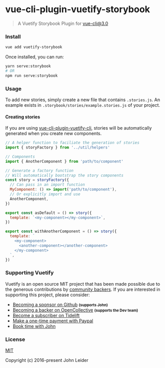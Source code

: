 # vue-cli-plugin-vuetify-storybook
> A Vuetify Storybook Plugin for [vue-cli@3.0](https://github.com/vuejs/vue-cli)

### Install

```bash
vue add vuetify-storybook
```

Once installed, you can run:

```bash
yarn serve:storybook
# OR
npm run serve:storybook
```

### Usage
To add new stories, simply create a new file that contains `.stories.js`. An example exists in `.storybook/stories/example.stories.js` of your project.

#### Creating stories
If you are using [vue-cli-plugin-vuetify-cli](https://github.com/vuetifyjs/vue-cli-plugin-vuetify), stories will be automatically generated when you create new components.

```js
// A helper function to faciliate the generation of stories
import { storyFactory } from '../util/helpers'

// Components
import { AnotherComponent } from 'path/to/component'

// Generate a factory function
// Will automatically bootstrap the story components
const story = storyFactory({
  // Can pass in an import function
  MyComponent: () => import('path/to/component'),
  // Or explicitly import and use
  AnotherComponent,
})

export const asDefault = () => story({
  template: `<my-component></my-component>`,
})

export const withAnotherComponent = () => story({
  template: `
    <my-component>
      <another-component></another-component>
    </my-component>
  `,
})
```

### Supporting Vuetify
<p>Vuetify is an open source MIT project that has been made possible due to the generous contributions by <a href="https://github.com/vuetifyjs/vuetify/blob/dev/BACKERS.md">community backers</a>. If you are interested in supporting this project, please consider:</p>

<ul>
  <li>
    <a href="https://github.com/users/johnleider/sponsorship">Becoming a sponsor on Github</a>
    <strong><small>(supports John)</small></strong>
  </li>
  <li>
    <a href="https://opencollective.com/vuetify">Becoming a backer on OpenCollective</a>
    <strong><small>(supports the Dev team)</small></strong>
  </li>
  <li>
    <a href="https://tidelift.com/subscription/npm/vuetify?utm_source=vuetify&utm_medium=referral&utm_campaign=readme">Become a subscriber on Tidelift</a>
  </li>
  <li>
    <a href="https://paypal.me/vuetify">Make a one-time payment with Paypal</a>
  </li>
  <li>
    <a href="https://vuetifyjs.com/getting-started/consulting-and-support?ref=github">Book time with John</a>
  </li>
</ul>

### License
[MIT](http://opensource.org/licenses/MIT)

Copyright (c) 2016-present John Leider
